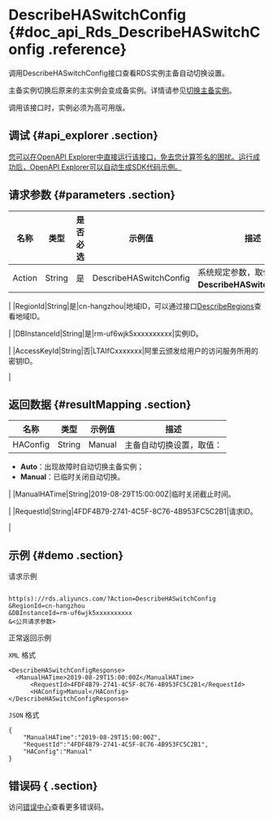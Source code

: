 # DescribeHASwitchConfig {#doc_api_Rds_DescribeHASwitchConfig .reference}

调用DescribeHASwitchConfig接口查看RDS实例主备自动切换设置。

主备实例切换后原来的主实例会变成备实例。详情请参见[切换主备实例](~~96054~~)。

调用该接口时，实例必须为高可用版。

## 调试 {#api_explorer .section}

[您可以在OpenAPI Explorer中直接运行该接口，免去您计算签名的困扰。运行成功后，OpenAPI Explorer可以自动生成SDK代码示例。](https://api.aliyun.com/#product=Rds&api=DescribeHASwitchConfig&type=RPC&version=2014-08-15)

## 请求参数 {#parameters .section}

|名称|类型|是否必选|示例值|描述|
|--|--|----|---|--|
|Action|String|是|DescribeHASwitchConfig|系统规定参数，取值：**DescribeHASwitchConfig**。

 |
|RegionId|String|是|cn-hangzhou|地域ID，可以通过接口[DescribeRegions](~~26243~~)查看地域ID。

 |
|DBInstanceId|String|是|rm-uf6wjk5xxxxxxxxxx|实例ID。

 |
|AccessKeyId|String|否|LTAIfCxxxxxxx|阿里云颁发给用户的访问服务所用的密钥ID。

 |

## 返回数据 {#resultMapping .section}

|名称|类型|示例值|描述|
|--|--|---|--|
|HAConfig|String|Manual|主备自动切换设置，取值：

 -   **Auto**：出现故障时自动切换主备实例；
-   **Manual**：已临时关闭自动切换。

 |
|ManualHATime|String|2019-08-29T15:00:00Z|临时关闭截止时间。

 |
|RequestId|String|4FDF4B79-2741-4C5F-8C76-4B953FC5C2B1|请求ID。

 |

## 示例 {#demo .section}

请求示例

``` {#request_demo}

http(s)://rds.aliyuncs.com/?Action=DescribeHASwitchConfig
&RegionId=cn-hangzhou
&DBInstanceId=rm-uf6wjk5xxxxxxxxxx
&<公共请求参数>

```

正常返回示例

`XML` 格式

``` {#xml_return_success_demo}
<DescribeHASwitchConfigResponse>
  <ManualHATime>2019-08-29T15:00:00Z</ManualHATime>
	  <RequestId>4FDF4B79-2741-4C5F-8C76-4B953FC5C2B1</RequestId>
	  <HAConfig>Manual</HAConfig>
</DescribeHASwitchConfigResponse>
```

`JSON` 格式

``` {#json_return_success_demo}
{
	"ManualHATime":"2019-08-29T15:00:00Z",
	"RequestId":"4FDF4B79-2741-4C5F-8C76-4B953FC5C2B1",
	"HAConfig":"Manual"
}
```

## 错误码 { .section}

访问[错误中心](https://error-center.alibabacloud.com/status/product/Rds)查看更多错误码。

